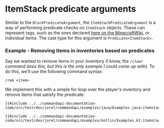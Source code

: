 # ItemStack predicate arguments

Similar to the `BlockPredicateArgument`, the `ItemStackPredicateArgument` is a way of performing predicate checks on `ItemStack` objects. These can represent tags, such as the ones declared [here on the MinecraftWiki](https://minecraft.gamepedia.com/Tag#Items), or individual items. The cast type for this argument is `Predicate<ItemStack>`.

<div class="example">

### Example - Removing items in inventories based on predicates

Say we wanted to remove items in your inventory _(I know, the `/clear` command does this, but this is the only example I could come up with)_. To do this, we'll use the following command syntax:

```mccmd
/rem <item>
```

We implement this with a simple for loop over the player's inventory and remove items that satisfy the predicate.

<div class="multi-pre">

```java,Java
{{#include ../../commandapi-documentation-code/src/test/dev/jorel/commandapi/examples/java/Examples.java:itemstackpredicatearguments}}
```

```kotlin,Kotlin
{{#include ../../commandapi-documentation-code/src/test/dev/jorel/commandapi/examples/kotlin/Examples.kt:itemstackpredicatearguments}}
```

</div>

</div>
